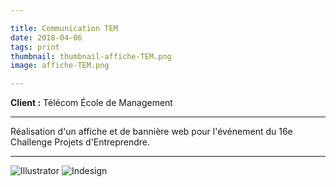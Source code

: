 ```yaml
---

title: Communication TEM
date: 2018-04-06
tags: print
thumbnail: thumbnail-affiche-TEM.png
image: affiche-TEM.png

---
```


**Client :** Télécom École de Management

---

Réalisation d'un affiche et de bannière web pour l'événement du 16e Challenge Projets d'Entreprendre.

---

![Illustrator](/images/icons/illustrator.svg)
![Indesign](/images/icons/indesign.svg)
